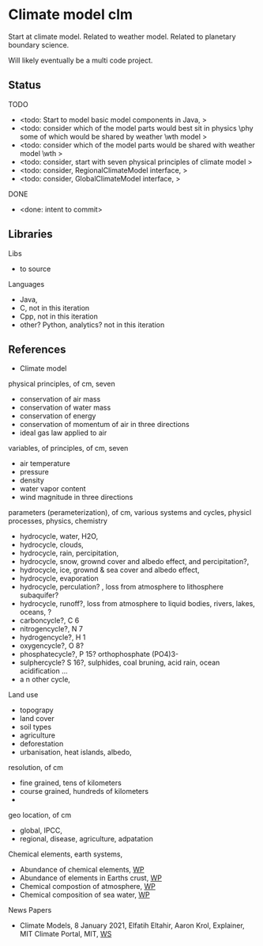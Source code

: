 # Climate model clm

Start at climate model. Related to weather model. Related to planetary boundary science.

Will likely eventually be a multi code project.  

## Status

TODO
* <todo: Start to model basic model components in Java,  >
* <todo: consider which of the model parts would best sit in physics \phy some of which would be shared by weather \wth model >
* <todo: consider which of the model parts would be shared with weather model \wth >
* <todo: consider, start with seven physical principles of climate model >
* <todo: consider, RegionalClimateModel interface, >
* <todo: consider, GlobalClimateModel interface, >

DONE
* <done: intent to commit>

## Libraries

Libs
* to source

Languages
* Java, 
* C, not in this iteration
* Cpp, not in this iteration
* other? Python, analytics? not in this iteration

## References

* Climate model

physical principles, of cm, seven
* conservation of air mass
* conservation of water mass
* conservation of energy
* conservation of momentum of air in three directions
* ideal gas law applied to air

variables, of principles, of cm, seven
* air temperature
* pressure
* density
* water vapor content
* wind magnitude in three directions

parameters (perameterization), of cm, various systems and cycles, physicl processes, physics, chemistry
* hydrocycle, water, H2O, 
* hydrocycle, clouds, 
* hydrocycle, rain, percipitation, 
* hydrocycle, snow, grownd cover and albedo effect, and percipitation?, 
* hydrocycle, ice, grownd & sea cover and albedo effect, 
* hydrocycle, evaporation
* hydrocycle, perculation? , loss from atmosphere to lithosphere subaquifer? 
* hydrocycle, runoff?, loss from atmosphere to liquid bodies, rivers, lakes, oceans, ?
* carboncycle?, C 6
* nitrogencycle?, N 7
* hydrogencycle?, H 1
* oxygencycle?, O 8? 
* phosphatecycle?, P 15? orthophosphate (PO4)3- 
* sulphercycle? S 16?, sulphides, coal bruning, acid rain, ocean acidification ...
* a n other cycle, 

Land use
* topograpy
* land cover
* soil types
* agriculture
* deforestation
* urbanisation, heat islands, albedo, 

resolution, of cm
* fine grained, tens of kilometers
* course grained, hundreds of kilometers
* 

geo location, of cm
* global, IPCC, 
* regional, disease, agriculture, adpatation

Chemical elements, earth systems, 
* Abundance of chemical elements, [WP](https://en.wikipedia.org/wiki/Abundance_of_the_chemical_elements)
* Abundance of elements in Earths crust, [WP](https://en.wikipedia.org/wiki/Abundance_of_elements_in_Earth%27s_crust)
* Chemical compostion of atmosphere, [WP](https://en.wikipedia.org/wiki/Atmosphere_of_Earth#Composition)
* Chemical composition of sea water, [WP](https://en.wikipedia.org/wiki/Seawater#Chemical_composition)

News Papers
* Climate Models, 8 January 2021, Elfatih Eltahir, Aaron Krol, Explainer, MIT Climate Portal, MIT, [WS](https://climate.mit.edu/explainers/climate-models)

